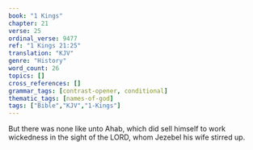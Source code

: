 ```yaml
---
book: "1 Kings"
chapter: 21
verse: 25
ordinal_verse: 9477
ref: "1 Kings 21:25"
translation: "KJV"
genre: "History"
word_count: 26
topics: []
cross_references: []
grammar_tags: [contrast-opener, conditional]
thematic_tags: [names-of-god]
tags: ["Bible","KJV","1-Kings"]
---
```

But there was none like unto Ahab, which did sell himself to work wickedness in the sight of the LORD, whom Jezebel his wife stirred up.
